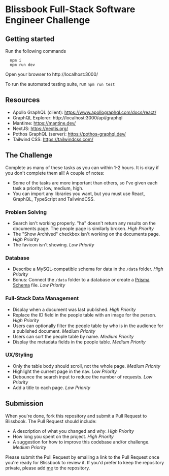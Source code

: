 # Blissbook Full-Stack Software Engineer Challenge

## Getting started

Run the following commands
```
  npm i
  npm run dev
```

Open your browser to http://localhost:3000/

To run the automated testing suite, run `npm run test`

## Resources

- Apollo GraphQL (client): https://www.apollographql.com/docs/react/
- GraphQL Explorer: http://localhost:3000/api/graphql
- Mantime: https://mantine.dev/
- NextJS: https://nextjs.org/
- Pothos GraphQL (server): https://pothos-graphql.dev/
- Tailwind CSS: https://tailwindcss.com/

## The Challenge

Complete as many of these tasks as you can within 1-2 hours. It is okay if you don't complete them all! A couple of notes:

  - Some of the tasks are more important than others, so I've given each task a priority: low, medium, high.
  - You can import any libraries you want, but you must use React, GraphQL, TypeScript and TailwindCSS.

### Problem Solving

  - Search isn't working properly. "ha" doesn't return any results on the documents page. The people page is similarly broken. *High Priority*
  - The "Show Archived" checkbox isn't working on the documents page. *High Priority*
  - The favicon isn't showing. *Low Priority*

### Database

  - Describe a MySQL-compatible schema for data in the `/data` folder. *High Priority*
  - Bonus: Connect the `/data` folder to a database *or* create a [Prisma Schema](https://www.prisma.io/docs/orm/prisma-schema/overview) file. *Low Priority*

### Full-Stack Data Management

  - Display when a document was last published. *High Priority*
  - Replace the ID field in the people table with an image for the person. *High Priority*
  - Users can optionally filter the people table by who is in the audience for a published document. *Medium Priority*
  - Users can sort the people table by name. *Medium Priority*
  - Display the metadata fields in the people table. *Medium Priority*

### UX/Styling

  - Only the table body should scroll, not the whole page. *Medium Priority*
  - Highlight the current page in the nav. *Low Priority*
  - Debounce the search input to reduce the number of requests. *Low Priority*
  - Add a title to each page. *Low Priority*

## Submission

When you're done, fork this repository and submit a Pull Request to Blissbook. The Pull Request should include:

  - A description of what you changed and *why*. *High Priority*
  - How long you spent on the project. *High Priority*
  - A suggestion for how to improve this codebase and/or challenge. *Medium Priority*

Please submit the Pull Request by emailing a link to the Pull Request once you're ready for Blissbook to review it. If you'd prefer to keep the repository private, please add [me](https://github.com/SamDuvall) to the repository.